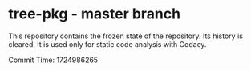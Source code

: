 # tree-pkg - master branch

This repository contains the frozen state of the repository.
Its history is cleared. It is used only for static code
analysis with Codacy.

Commit Time: 1724986265